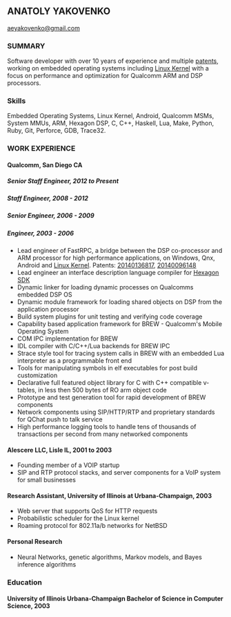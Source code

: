 ANATOLY YAKOVENKO
-----------------

aeyakovenko@gmail.com   

### SUMMARY

Software developer with over 10 years of experience and multiple [patents], working on embedded operating systems including [Linux Kernel] with a focus on performance and optimization for Qualcomm ARM and DSP processors.

### Skills

Embedded Operating Systems, Linux Kernel, Android, Qualcomm MSMs, System MMUs, ARM, Hexagon DSP, C, C++, Haskell, Lua, Make, Python, Ruby, Git, Perforce, GDB, Trace32.

### WORK EXPERIENCE
#### Qualcomm, San Diego CA
##### Senior Staff Engineer, 2012 to Present
##### Staff Engineer, 2008 - 2012
##### Senior Engineer, 2006 - 2009
##### Engineer, 2003 - 2006
   * Lead engineer of FastRPC, a bridge between the DSP co-processor and ARM processor for high performance applications, on Windows, Qnx, Android and [Linux Kernel].  Patents: [20140136817], [20140096148]
   * Lead engineer an interface description language compiler for [Hexagon SDK]
   * Dynamic linker for loading dynamic processes on Qualcomms embedded DSP OS
   * Dynamic module framework for loading shared objects on DSP from the application processor
   * Build system plugins for unit testing and verifying code coverage
   * Capability based application framework for BREW - Qualcomm's Mobile Operating System
   * COM IPC implementation for BREW
   * IDL compiler with C/C++/Lua backends for BREW IPC
   * Strace style tool for tracing system calls in BREW with an embedded Lua interpreter as a programmable front end
   * Tools for manipulating symbols in elf executables for post build customization
   * Declarative full featured object library for C with C++ compatible v-tables, in less then 500 bytes of RO arm object code
   * Prototype and test generation tool for rapid development of BREW components
   * Network components using SIP/HTTP/RTP and proprietary standards for QChat push to talk service
   * High performance logging tools to handle tens of thousands of transactions per second from many networked components

#### Alescere LLC, Lisle IL, 2001 to 2003
   * Founding member of a VOIP startup
   * SIP and RTP protocol stacks, and server components for a VoIP system for small businesses

#### Research Assistant, University of Illinois at Urbana-Champaign, 2003
   * Web server that supports QoS for HTTP requests
   * Probabilistic scheduler for the Linux kernel
   * Roaming protocol for 802.11a/b networks for NetBSD

#### Personal Research
   * Neural Networks, genetic algorithms, Markov models, and Bayes inference algorithms

### Education
#### University of Illinois Urbana-Champaign Bachelor of Science in Computer Science, 2003

[20140136817]: https://www.google.com/patents/US20140136817
[20140096148]: https://www.google.com/patents/US20140096148
[Linux Kernel]: https://www.codeaurora.org/cgit/quic/le/kernel/msm/tree/drivers/char/adsprpc.c?h=msm-3.4
[Hexagon SDK]: https://developer.qualcomm.com/mobile-development/maximize-hardware/multimedia-optimization-hexagon-sdk
[patents]: https://www.google.com/search?tbo=p&tbm=pts&hl=en&q=ininventor:%22Anatoly+E.+Yakovenko%22

